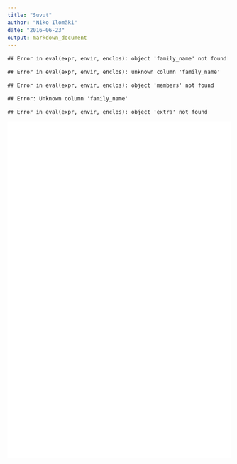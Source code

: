 ```yaml
---
title: "Suvut"
author: "Niko Ilomäki"
date: "2016-06-23"
output: markdown_document
---
```





```
## Error in eval(expr, envir, enclos): object 'family_name' not found
```

```
## Error in eval(expr, envir, enclos): unknown column 'family_name'
```

```
## Error in eval(expr, envir, enclos): object 'members' not found
```

```
## Error: Unknown column 'family_name'
```

```
## Error in eval(expr, envir, enclos): object 'extra' not found
```

![plot of chunk suvut](figure/suvut-1.png)
